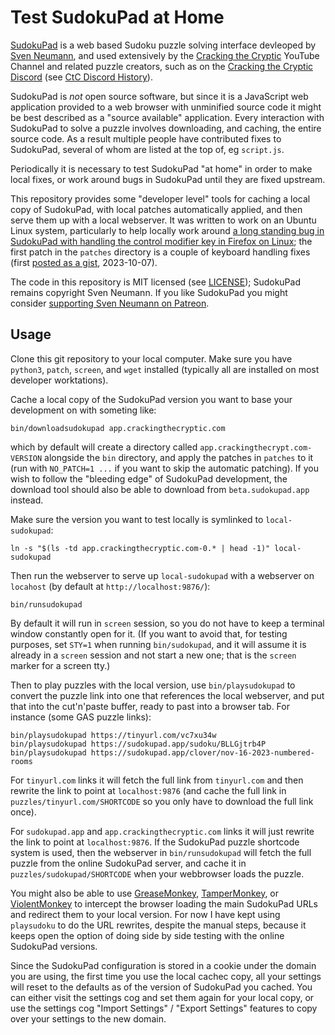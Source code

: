 # Test SudokuPad at Home

[SudokuPad](https://sudokupad.app/) is a web based Sudoku puzzle solving
interface devleoped by [Sven Neumann](https://svencodes.com/), and used
extensively by the [Cracking the Cryptic](https://crackingthecryptic.com/)
YouTube Channel and related puzzle creators, such as on the [Cracking
the Cryptic Discord](https://discord.gg/BbN89j5) (see [CtC Discord
History](https://crackingthecryptic.fandom.com/wiki/CTC_Fan_Discord)).

SudokuPad is *not* open source software, but since it is a JavaScript
web application provided to a web browser with unminified source code it
might be best described as a "source available" application.  Every
interaction with SudokuPad to solve a puzzle involves downloading, and
caching, the entire source code.  As a result multiple people have
contributed fixes to SudokuPad, several of whom are listed at the top
of, eg `script.js`.

Periodically it is necessary to test SudokuPad "at home" in order to
make local fixes, or work around bugs in SudokuPad until they are fixed
upstream.

This repository provides some "developer level" tools for caching a local
copy of SudokuPad, with local patches automatically applied, and then
serve them up with a local webserver.  It was written to work on an Ubuntu
Linux system, particularly to help locally work around [a long standing
bug in SudokuPad with handling the control modifier key in Firefox on
Linux](https://discord.com/channels/709370620642852885/789547910844514376/1159998193174589492);
the first patch in the `patches` directory is a
couple of keyboard handling fixes (first [posted as a
gist](https://gist.github.com/ewenmcneill/b8284e0341053f1be0e4b6643dc10ee2),
2023-10-07).

The code in this repository is MIT licensed (see [LICENSE](LICENSE));
SudokuPad remains copyright Sven Neumann.  If you like
SudokuPad you might consider [supporting Sven Neumann on
Patreon](https://patreon.com/svencodes).


## Usage

Clone this git repository to your local computer.  Make sure you have
`python3`, `patch`, `screen`, and `wget` installed (typically all are
installed on most developer worktations).

Cache a local copy of the SudokuPad version you want to base your development
on with someting like:

    bin/downloadsudokupad app.crackingthecryptic.com

which by default will create a directory called
`app.crackingthecrypt.com-VERSION` alongside the `bin` directory, and
apply the patches in `patches` to it (run with `NO_PATCH=1 ...` if you
want to skip the automatic patching).  If you wish to follow the
"bleeding edge" of SudokuPad development, the download tool should also
be able to download from `beta.sudokupad.app` instead.

Make sure the version you want to test locally is symlinked to
`local-sudokupad`:

    ln -s "$(ls -td app.crackingthecryptic.com-0.* | head -1)" local-sudokupad

Then run the webserver to serve up `local-sudokupad` with a webserver
on `locahost` (by default at `http://localhost:9876/`):

    bin/runsudokupad

By default it will run in `screen` session, so you do not have to keep
a terminal window constantly open for it.  (If you want to avoid that,
for testing purposes, set `STY=1` when running `bin/sudokupad`, and it
will assume it is already in a `screen` session and not start a new one;
that is the `screen` marker for a screen tty.)

Then to play puzzles with the local version, use `bin/playsudokupad` to
convert the puzzle link into one that references the local webserver,
and put that into the cut'n'paste buffer, ready to past into a browser
tab.  For instance (some GAS puzzle links):

    bin/playsudokupad https://tinyurl.com/vc7xu34w
    bin/playsudokupad https://sudokupad.app/sudoku/BLLGjtrb4P
    bin/playsudokupad https://sudokupad.app/clover/nov-16-2023-numbered-rooms

For `tinyurl.com` links it will fetch the full link from `tinyurl.com`
and then rewrite the link to point at `localhost:9876` (and cache the
full link in `puzzles/tinyurl.com/SHORTCODE` so you only have to download
the full link once).

For `sudokupad.app` and `app.crackingthecryptic.com` links it will just
rewrite the link to point at `localhost:9876`.  If the SudokuPad puzzle
shortcode system is used, then the webserver in `bin/runsudokupad` will
fetch the full puzzle from the online SudokuPad server, and cache it
in `puzzles/sudokupad/SHORTCODE` when your webbrowser loads the puzzle.

You might also be able to use
[GreaseMonkey](https://addons.mozilla.org/en-US/firefox/addon/greasemonkey/),
[TamperMonkey](https://www.tampermonkey.net/), or
[ViolentMonkey](https://violentmonkey.github.io/) to intercept the browser
loading the main SudokuPad URLs and redirect them to your local version.
For now I have kept using `playsudoku` to do the URL rewrites, despite
the manual steps, because it keeps open the option of doing side by side
testing with the online SudokuPad versions.

Since the SudokuPad configuration is stored in a cookie under the domain
you are using, the first time you use the local cachec copy, all your
settings will reset to the defaults as of the version of SudokuPad
you cached.  You can either visit the settings cog and set them again
for your local copy, or use the settings cog "Import Settings" /
"Export Settings" features to copy over your settings to the new domain.

